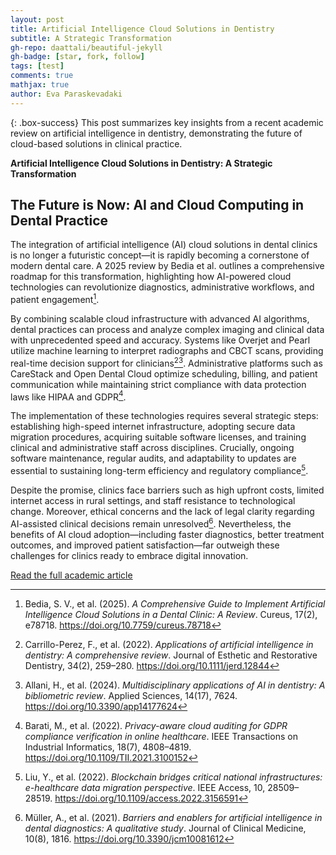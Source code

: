 ```yaml
---
layout: post
title: Artificial Intelligence Cloud Solutions in Dentistry
subtitle: A Strategic Transformation
gh-repo: daattali/beautiful-jekyll
gh-badge: [star, fork, follow]
tags: [test]
comments: true
mathjax: true
author: Eva Paraskevadaki
---
```

{: .box-success}
This post summarizes key insights from a recent academic review on artificial intelligence in dentistry, demonstrating the future of cloud-based solutions in clinical practice.

**Artificial Intelligence Cloud Solutions in Dentistry: A Strategic Transformation**

## The Future is Now: AI and Cloud Computing in Dental Practice

The integration of artificial intelligence (AI) cloud solutions in dental clinics is no longer a futuristic concept—it is rapidly becoming a cornerstone of modern dental care. A 2025 review by Bedia et al. outlines a comprehensive roadmap for this transformation, highlighting how AI-powered cloud technologies can revolutionize diagnostics, administrative workflows, and patient engagement[^1].

By combining scalable cloud infrastructure with advanced AI algorithms, dental practices can process and analyze complex imaging and clinical data with unprecedented speed and accuracy. Systems like Overjet and Pearl utilize machine learning to interpret radiographs and CBCT scans, providing real-time decision support for clinicians[^2][^3]. Administrative platforms such as CareStack and Open Dental Cloud optimize scheduling, billing, and patient communication while maintaining strict compliance with data protection laws like HIPAA and GDPR[^4].

The implementation of these technologies requires several strategic steps: establishing high-speed internet infrastructure, adopting secure data migration procedures, acquiring suitable software licenses, and training clinical and administrative staff across disciplines. Crucially, ongoing software maintenance, regular audits, and adaptability to updates are essential to sustaining long-term efficiency and regulatory compliance[^5].

Despite the promise, clinics face barriers such as high upfront costs, limited internet access in rural settings, and staff resistance to technological change. Moreover, ethical concerns and the lack of legal clarity regarding AI-assisted clinical decisions remain unresolved[^6]. Nevertheless, the benefits of AI cloud adoption—including faster diagnostics, better treatment outcomes, and improved patient satisfaction—far outweigh these challenges for clinics ready to embrace digital innovation.

[Read the full academic article](https://doi.org/10.7759/cureus.78718)

[^1]: Bedia, S. V., et al. (2025). *A Comprehensive Guide to Implement Artificial Intelligence Cloud Solutions in a Dental Clinic: A Review*. Cureus, 17(2), e78718. https://doi.org/10.7759/cureus.78718  
[^2]: Carrillo-Perez, F., et al. (2022). *Applications of artificial intelligence in dentistry: A comprehensive review*. Journal of Esthetic and Restorative Dentistry, 34(2), 259–280. https://doi.org/10.1111/jerd.12844  
[^3]: Allani, H., et al. (2024). *Multidisciplinary applications of AI in dentistry: A bibliometric review*. Applied Sciences, 14(17), 7624. https://doi.org/10.3390/app14177624  
[^4]: Barati, M., et al. (2022). *Privacy-aware cloud auditing for GDPR compliance verification in online healthcare*. IEEE Transactions on Industrial Informatics, 18(7), 4808–4819. https://doi.org/10.1109/TII.2021.3100152  
[^5]: Liu, Y., et al. (2022). *Blockchain bridges critical national infrastructures: e-healthcare data migration perspective*. IEEE Access, 10, 28509–28519. https://doi.org/10.1109/access.2022.3156591  
[^6]: Müller, A., et al. (2021). *Barriers and enablers for artificial intelligence in dental diagnostics: A qualitative study*. Journal of Clinical Medicine, 10(8), 1816. https://doi.org/10.3390/jcm10081612  

